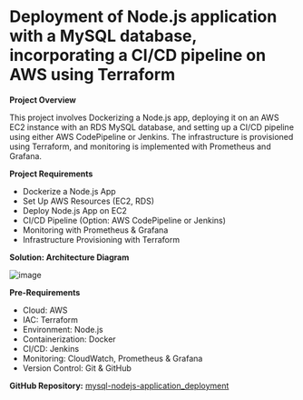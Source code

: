 # Deployment of Node.js application with a MySQL database, incorporating a CI/CD pipeline on AWS using Terraform 

**Project Overview**

This project involves Dockerizing a Node.js app, deploying it on an AWS EC2 instance with an RDS MySQL database, and setting up a CI/CD pipeline using either AWS CodePipeline or Jenkins. The infrastructure is provisioned using Terraform, and monitoring is implemented with Prometheus and Grafana.

**Project Requirements**
- Dockerize a Node.js App
- Set Up AWS Resources (EC2, RDS)
- Deploy Node.js App on EC2
- CI/CD Pipeline (Option: AWS CodePipeline or Jenkins)
- Monitoring with Prometheus & Grafana
- Infrastructure Provisioning with Terraform

**Solution: Architecture Diagram**

![image](https://github.com/Ravivarman16/mysql-nodejs-application_deployment/assets/129171351/713b2d51-041c-49b2-92c4-6f1b5da8d92e)


**Pre-Requirements**
- Cloud: AWS
- IAC: Terraform
- Environment: Node.js
- Containerization: Docker
- CI/CD: Jenkins
- Monitoring: CloudWatch, Prometheus & Grafana
- Version Control: Git & GitHub

**GitHub Repository:** [mysql-nodejs-application_deployment](https://github.com/Ravivarman16/mysql-nodejs-application_deployment.git)

